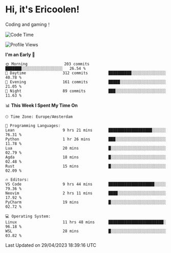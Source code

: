 # Hi, it's Ericoolen!
Coding and gaming！

<!--START_SECTION:waka-->
![Code Time](http://img.shields.io/badge/Code%20Time-763%20hrs%2056%20mins-blue)

![Profile Views](http://img.shields.io/badge/Profile%20Views-0-blue)

**I'm an Early 🐤** 

```text
🌞 Morning                203 commits         ███████░░░░░░░░░░░░░░░░░░   26.54 % 
🌆 Daytime                312 commits         ██████████░░░░░░░░░░░░░░░   40.78 % 
🌃 Evening                161 commits         █████░░░░░░░░░░░░░░░░░░░░   21.05 % 
🌙 Night                  89 commits          ███░░░░░░░░░░░░░░░░░░░░░░   11.63 % 
```


📊 **This Week I Spent My Time On** 

```text
🕑︎ Time Zone: Europe/Amsterdam

💬 Programming Languages: 
Lean                     9 hrs 21 mins       ███████████████████░░░░░░   76.31 % 
Python                   1 hr 26 mins        ███░░░░░░░░░░░░░░░░░░░░░░   11.78 % 
Lua                      20 mins             █░░░░░░░░░░░░░░░░░░░░░░░░   02.79 % 
Agda                     18 mins             █░░░░░░░░░░░░░░░░░░░░░░░░   02.48 % 
Rust                     15 mins             █░░░░░░░░░░░░░░░░░░░░░░░░   02.09 % 

🔥 Editors: 
VS Code                  9 hrs 44 mins       ████████████████████░░░░░   79.36 % 
Neovim                   2 hrs 11 mins       ████░░░░░░░░░░░░░░░░░░░░░   17.92 % 
PyCharm                  19 mins             █░░░░░░░░░░░░░░░░░░░░░░░░   02.72 % 

💻 Operating System: 
Linux                    11 hrs 48 mins      ████████████████████████░   96.18 % 
WSL                      28 mins             █░░░░░░░░░░░░░░░░░░░░░░░░   03.82 % 
```


 Last Updated on 29/04/2023 18:39:16 UTC
<!--END_SECTION:waka-->

